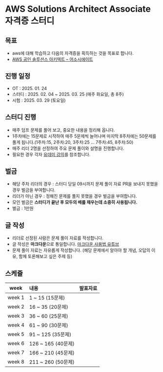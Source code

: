# AWS Solutions Architect Associate 자격증 스터디

## 목표
- aws에 대해 학습하고 다음의 자격증을 획득하는 것을 목표로 합니다.
- [AWS 공인 솔루션스 아키텍트 – 어소시에이트](https://aws.amazon.com/ko/certification/certified-solutions-architect-associate/)


## 진행 일정
- OT : 2025. 01. 24
- 스터디 : 2025. 02. 04 ~ 2025. 03. 25 (매주 화요일, 총 8주)
- 시험 : 2025. 03. 29 (토요일)

## 스터디 진행
- 매주 덤프 문제를 풀어 보고, 중요한 내용을 정리해 옵니다.
- 1주차에는 15문제로 시작하여 매주 5문제씩 늘어나며 마지막 8주차에는 50문제를 풀게 됩니다.(1주차:15, 2주차:20, 3주차:25 ... 7주차:45, 8주차:50)
- 매주 리더 2명을 선정하여 주요 문제 풀이와 설명을 진행합니다.
- 필요한 경우 각자 [유데미 강의](https://www.udemy.com/course/best-aws-certified-solutions-architect-associate/?couponCode=KRLETSLEARNNOW)를 참조합니다.

## 벌금
- 해당 주차 리더의 경우 : 스터디 당일 09시까지 문제 풀이 자료 PR을 보내지 못했을 경우 벌금을 부여합니다.
- 리더가 아닌 경우 : 정해진 문제를 풀지 못했을 경우 벌금을 부여합니다.
- 모인 벌금은 **스터디가 끝난 후 모두의 배를 채우는데 소중히 사용됩니다.**
- 벌금 : 1만원


## 글 작성
- 리더로 선정된 사람은 문제 풀이 자료를 작성합니다.
- 글 작성은 **마크다운**으로 통일합니다. [마크다운 사용법 유튜브](https://youtu.be/kMEb_BzyUqk?si=SrwWKo3ENA9V8DSn)
- 문제 풀이 자료는 자유롭게 작성합니다. (해당 문제에서 알아야 할 개념, 오답의 이유, 함께 토론해보고 싶은 주제 등)



## 스케쥴
|week| 내용               | 발표자료
:---: |:-----------------| :---:
week 1 | 1 ~ 15 (15문제)    | []()
week 2 | 16 ~ 35 (20문제)   | []()
week 3 | 36 ~ 60 (25문제)   | []()
week 4 | 61 ~ 90 (30문제)   | []()
week 5 | 91 ~ 125 (35문제)  | []()
week 6 | 126 ~ 165 (40문제) | []()
week 7 | 166 ~ 210 (45문제) | []()
week 8 | 211 ~ 260 (50문제) | []()
